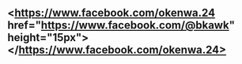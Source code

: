 ## <https://www.facebook.com/okenwa.24 href="https://www.facebook.com/@bkawk" height="15px"></https://www.facebook.com/okenwa.24>
